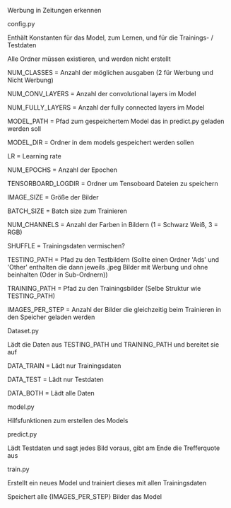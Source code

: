 Werbung in Zeitungen erkennen

config.py

Enthält Konstanten für das Model, zum Lernen, und für die Trainings- / Testdaten

Alle Ordner müssen existieren, und werden nicht erstellt

NUM_CLASSES = Anzahl der möglichen ausgaben (2 für Werbung und Nicht Werbung)

NUM_CONV_LAYERS = Anzahl der convolutional layers im Model

NUM_FULLY_LAYERS = Anzahl der fully connected layers im Model

MODEL_PATH = Pfad zum gespeichertem Model das in predict.py geladen werden soll

MODEL_DIR = Ordner in dem models gespeichert werden sollen


LR = Learning rate

NUM_EPOCHS = Anzahl der Epochen

TENSORBOARD_LOGDIR = Ordner um Tensoboard Dateien zu speichern


IMAGE_SIZE = Größe der Bilder

BATCH_SIZE = Batch size zum Trainieren

NUM_CHANNELS = Anzahl der Farben in Bildern (1 = Schwarz Weiß, 3 = RGB)

SHUFFLE = Trainingsdaten vermischen?

TESTING_PATH = Pfad zu den Testbildern (Sollte einen Ordner 'Ads' und 'Other' enthalten die dann jeweils .jpeg Bilder mit Werbung und ohne beinhalten (Oder in Sub-Ordnern))

TRAINING_PATH = Pfad zu den Trainingsbilder (Selbe Struktur wie TESTING_PATH)

IMAGES_PER_STEP = Anzahl der Bilder die gleichzeitig beim Trainieren in den Speicher geladen werden


Dataset.py

Lädt die Daten aus TESTING_PATH und TRAINING_PATH und bereitet sie auf

DATA_TRAIN = Lädt nur Trainingsdaten

DATA_TEST = Lädt nur Testdaten

DATA_BOTH = Lädt alle Daten


model.py

Hilfsfunktionen zum erstellen des Models


predict.py

Lädt Testdaten und sagt jedes Bild voraus, gibt am Ende die Trefferquote aus


train.py

Erstellt ein neues Model und trainiert dieses mit allen Trainingsdaten

Speichert alle {IMAGES_PER_STEP} Bilder das Model

